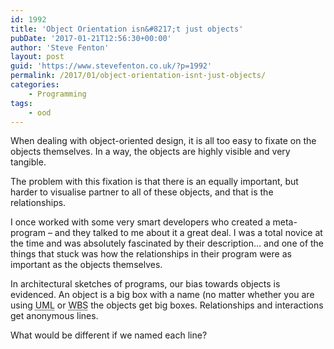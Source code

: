```yaml
---
id: 1992
title: 'Object Orientation isn&#8217;t just objects'
pubDate: '2017-01-21T12:56:30+00:00'
author: 'Steve Fenton'
layout: post
guid: 'https://www.stevefenton.co.uk/?p=1992'
permalink: /2017/01/object-orientation-isnt-just-objects/
categories:
    - Programming
tags:
    - ood
---
```


When dealing with object-oriented design, it is all too easy to fixate on the objects themselves. In a way, the objects are highly visible and very tangible.

The problem with this fixation is that there is an equally important, but harder to visualise partner to all of these objects, and that is the relationships.

I once worked with some very smart developers who created a meta-program – and they talked to me about it a great deal. I was a total novice at the time and was absolutely fascinated by their description… and one of the things that stuck was how the relationships in their program were as important as the objects themselves.

In architectural sketches of programs, our bias towards objects is evidenced. An object is a big box with a name (no matter whether you are using <abbr title="Unified Modelling Language">UML</abbr> or <abbr title="White Board Scrawl">WBS</abbr> the objects get big boxes. Relationships and interactions get anonymous lines.

What would be different if we named each line?